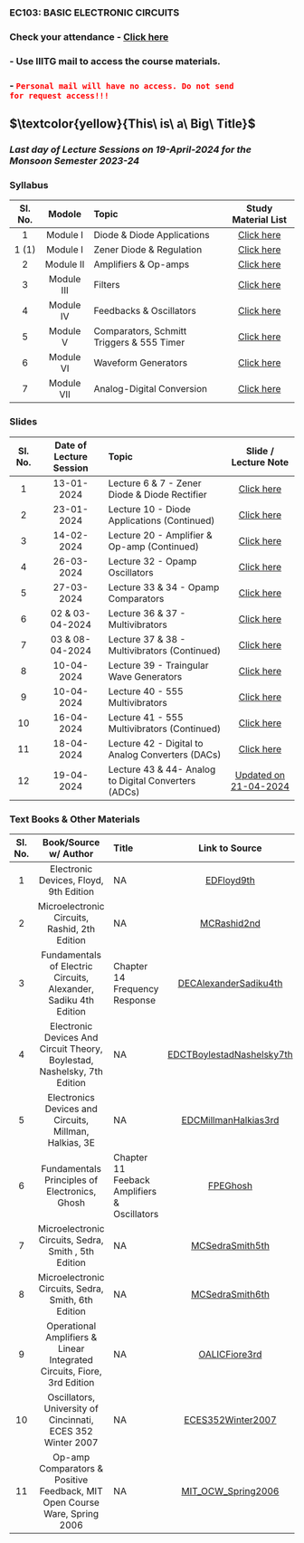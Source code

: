 
### EC103: BASIC ELECTRONIC CIRCUITS

<!-- 
### Syllabus and Study Materials for Module I: Diode & Diode Applications - [Click here](https://drive.google.com/file/d/1m0mXXL7dhsLFtHPK44GYrvnm7liWhWIc/view?usp=drive_link)
### Syllabus and Study Materials for Module I: Zener Diode & Regulation   - [Click here](https://drive.google.com/file/d/1VX3f9UhrAJ_nfnBANNEInw2rtrgD8Rkf/view?usp=drive_link)
### Syllabus and Study Materials for Module II: Amplifiers & Op-amps      - [Click here](https://drive.google.com/file/d/1DQX1PFbMY4NosTxH0jxBNMqEXKnAFmXe/view?usp=drive_link)
--> 
### Check your attendance - [Click here](https://docs.google.com/spreadsheets/d/1yNiIIjAywhVXiK2x9jj3zgPhZ0jQdoqe/edit#gid=1744225881)

### -  Use IIITG mail to access the course materials.

### - <code style="color : red">Personal mail will have no access. Do not send for request access!!!</code>

## $\textcolor{yellow}{This\ is\ a\ Big\ Title}$


### ***Last day of Lecture Sessions on 19-April-2024 for the Monsoon Semester 2023-24*** 

### Syllabus
| Sl. No. | Modole | Topic  | Study Material List|                                                                                              
|:---:|:--:|:--|:--------------------------:|
| 1       | Module I      |Diode & Diode Applications | [Click here](https://drive.google.com/file/d/1m0mXXL7dhsLFtHPK44GYrvnm7liWhWIc/view?usp=drive_link)| 
| 1 (1)   | Module I      |Zener Diode & Regulation| [Click here](https://drive.google.com/file/d/1VX3f9UhrAJ_nfnBANNEInw2rtrgD8Rkf/view?usp=drive_link)|   
| 2       | Module II     |Amplifiers & Op-amps| [Click here](https://drive.google.com/file/d/1DQX1PFbMY4NosTxH0jxBNMqEXKnAFmXe/view?usp=drive_link)| 
| 3       | Module III     |Filters| [Click here](https://drive.google.com/file/d/1LdcZtGFY443TKM5cn9bMNNnLRNZFnX_p/view?usp=drive_link)|
| 4       | Module IV    |Feedbacks & Oscillators | [Click here](https://drive.google.com/file/d/1OJX158ycNEVR0KbY-OHQBPWRXsUm9O1t/view?usp=drive_link)|
| 5       | Module V    |Comparators, Schmitt Triggers & 555 Timer | [Click here](https://drive.google.com/file/d/1KEUrIa_TffWblW5l07BA6hri62fqnZkv/view?usp=drive_link)|
| 6       | Module VI    |Waveform Generators | [Click here](https://drive.google.com/file/d/1YO2d7bP-TIkFs6yosEWJixxliJXTpdLN/view?usp=drive_link)|
| 7       | Module VII    |Analog-Digital Conversion | [Click here](https://drive.google.com/file/d/1rmQAaHb2IrtJi3Xd1-bDOqlR_uI9rPWq/view?usp=drive_link)|

### Slides
| Sl. No. | Date of Lecture Session | Topic | Slide / Lecture Note|                                                                                              
|:---:|:--:|:--|:--------------------------:|
| 1       | 13-01-2024      |Lecture 6 & 7 - Zener Diode & Diode Rectifier        | [Click here](https://drive.google.com/file/d/1II2kEuDeOIMcXgOpxD5ueqF1_CNYf_el/view?usp=drive_link)| 
| 2       | 23-01-2024      |Lecture 10    - Diode Applications (Continued)       | [Click here](https://drive.google.com/file/d/1K1FrFqjg2FY6QMT7bFwo-D-_PasuSmZ-/view?usp=drive_link)|   
| 3       | 14-02-2024      |Lecture 20    - Amplifier & Op-amp (Continued)       | [Click here](https://drive.google.com/file/d/1_AlVKeN-jZCpXFm9Bwjw1qCc5Ab6Hdmx/view?usp=drive_link)|  
| 4       | 26-03-2024      |Lecture 32    - Opamp Oscillators                    | [Click here](https://drive.google.com/file/d/104vcDlr9fjF8rU2wAE8eKM9DoWQBT5e4/view?usp=drive_link)|
| 5       | 27-03-2024      |Lecture 33 & 34    - Opamp Comparators               | [Click here](https://drive.google.com/file/d/1ZmLaja09cngSWRH3a2MJkRPUVQ_4ii1f/view?usp=drive_link)|
| 6       | 02 & 03-04-2024 |Lecture 36 & 37   - Multivibrators                   | [Click here](https://drive.google.com/file/d/1LZgUXVXXUjmv3Bjxc0bTL7Mvktm4i_gJ/view?usp=drive_link)|
| 7       | 03 & 08-04-2024 |Lecture 37 & 38   - Multivibrators (Continued)       | [Click here](https://drive.google.com/file/d/1ww8bvAPJYVIZD8PcoIov-f7A_7RZkt2K/view?usp=drive_link)|
| 8       | 10-04-2024      |Lecture 39    - Traingular Wave Generators           | [Click here](https://drive.google.com/file/d/10us43-6a8L4_il78Y-LiH_-9D85-_H6o/view?usp=drive_link)|
| 9       | 10-04-2024      |Lecture 40    - 555 Multivibrators                   | [Click here](https://drive.google.com/file/d/1MRMLif9CExtKksYEm1qs7YsJMQAK9nLW/view?usp=drive_link)|
| 10      | 16-04-2024      |Lecture 41    - 555 Multivibrators (Continued)       | [Click here](https://drive.google.com/file/d/1rzaM7VqAqGJi6_DIf9MbQnZ88gs7EFyo/view?usp=drive_link)|
| 11      | 18-04-2024      |Lecture 42    - Digital to Analog Converters (DACs)  | [Click here](https://drive.google.com/file/d/1cnMIAZ5-1GMEFGUrvT4KigWKs39rqjDL/view?usp=drive_link)|
| 12      | 19-04-2024      |Lecture 43 & 44- Analog to Digital Converters (ADCs) | [Updated on 21-04-2024](https://drive.google.com/file/d/1TP-OIZyMTWE-HAnUHR4m6pjlCj061JYA/view?usp=drive_link)|


### Text Books & Other Materials
| Sl. No. | Book/Source w/ Author | Title | Link to Source|                                                                                              
|:---:|:--:|:--|:--------------------------:|
| 1       | Electronic Devices, Floyd, 9th Edition                                   |NA|  [EDFloyd9th](https://drive.google.com/file/d/1c7afu7bZdLWjZCwdJVBVNuywIrtSWRbh/view?usp=drive_link)| 
| 2       | Microelectronic Circuits, Rashid, 2th Edition                            |NA|  [MCRashid2nd](https://drive.google.com/file/d/1nrcsEI2a1WSicE3VEgikrJilBDoogtRQ/view?usp=drive_link)|   
| 3       | Fundamentals of Electric Circuits, Alexander, Sadiku  4th Edition        |Chapter 14 Frequency Response |[DECAlexanderSadiku4th](https://drive.google.com/file/d/1-GgRQoRwo2LLSLfVTbf_R7O_xOXJE6cC/view?usp=drive_link)|  
| 4       | Electronic Devices And Circuit Theory, Boylestad, Nashelsky, 7th Edition |NA|  [EDCTBoylestadNashelsky7th](https://drive.google.com/file/d/1wtMCRSjVPcuH4O-P7jQfM6XhAgpGMwRj/view?usp=drive_link)|
| 5       | Electronics Devices and Circuits, Millman, Halkias, 3E                   |NA|  [EDCMillmanHalkias3rd](https://drive.google.com/file/d/1gOIQ4igj9aIk_UbRZidZEWf6RrYi0K0l/view?usp=drive_link)| 
| 6       | Fundamentals Principles of Electronics, Ghosh                            |Chapter 11 Feeback Amplifiers & Oscillators| [FPEGhosh](https://drive.google.com/file/d/18EY3cO8ABBfsaoCdSG49-zXskVrP1vTl/view?usp=drive_link)|   
| 7       | Microelectronic Circuits, Sedra, Smith , 5th Edition                     |NA|  [MCSedraSmith5th](https://drive.google.com/file/d/14lmwN6eXiNc9FhsmR-8zWhAch9TgNL4E/view?usp=drive_link)|  
| 8       | Microelectronic Circuits, Sedra, Smith, 6th Edition                      |NA|  [MCSedraSmith6th](https://drive.google.com/file/d/1tE5_JP7BTmpXA534-nC8elmAt_mIpsXz/view?usp=drive_link)|
| 9       | Operational Amplifiers & Linear Integrated Circuits, Fiore, 3rd Edition  |NA|  [OALICFiore3rd](https://drive.google.com/file/d/12eif4aKTSKeLkbMX6yXnKdLuR4TFzJvv/view?usp=drive_link)| 
| 10       | Oscillators, University of Cincinnati, ECES 352 Winter 2007             |NA|  [ECES352Winter2007](https://docs.google.com/presentation/d/1ynPjHI-oBTz8gG-su4NwTZF-xLRFdXyK/edit?usp=drive_link&ouid=116384381532910939364&rtpof=true&sd=true)|
| 11       | Op-amp Comparators & Positive Feedback, MIT Open Course Ware, Spring 2006|NA|  [MIT_OCW_Spring2006](https://drive.google.com/file/d/1HFjFLWVZ-kb9YSOw8hz2S3njShboO5vw/view?usp=drive_link)|

<!-- 
| Sl. No. | Date of Lecture        | Topics  | Slides   |
|:---:|:--:|:--|:--------------------------:|
| 1   | 03-01-2024   |Lecture 1- Introduction                | [03.01.2024]()|
| 2   | 04-01-2024   |Lecture 2- Basic Concepts                | [04.01.2024]()|
-->
<!-- 
- ![#f03c15](https://placehold.co/15x15/f03c15/f03c15.png) `#f03c15` RED
- ![#c5f015](https://placehold.co/15x15/c5f015/c5f015.png) `#c5f015` GREEN
- ![#1589F0](https://placehold.co/15x15/1589F0/1589F0.png) `#1589F0` BLUE
--> 
